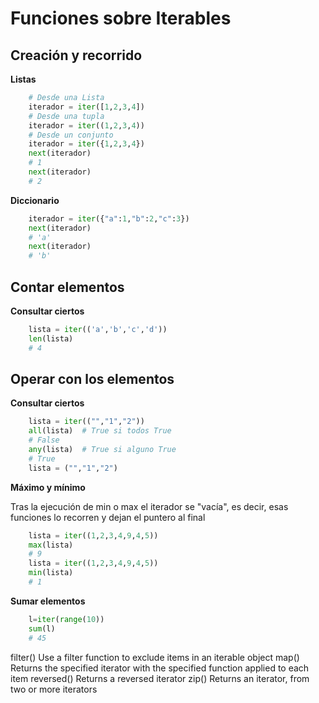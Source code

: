 # Funciones sobre Iterables

## Creación y recorrido 

**Listas**
```python
    # Desde una Lista
    iterador = iter([1,2,3,4])
    # Desde una tupla
    iterador = iter((1,2,3,4))
    # Desde un conjunto
    iterador = iter({1,2,3,4})
    next(iterador)
    # 1
    next(iterador)
    # 2
```

**Diccionario**
```python
    iterador = iter({"a":1,"b":2,"c":3})
    next(iterador)
    # 'a'
    next(iterador)
    # 'b'
```

## Contar elementos

**Consultar ciertos**
```python
    lista = iter(('a','b','c','d'))
    len(lista)
    # 4
```

## Operar con los elementos

**Consultar ciertos**
```python
    lista = iter(("","1","2"))
    all(lista)  # True si todos True
    # False
    any(lista)  # True si alguno True
    # True
    lista = ("","1","2")
```

**Máximo y mínimo**

Tras la ejecución de min o max el iterador se "vacía", es decir, esas funciones lo recorren y dejan el puntero al final
```python
    lista = iter((1,2,3,4,9,4,5))
    max(lista)
    # 9
    lista = iter((1,2,3,4,9,4,5))
    min(lista)
    # 1
```

**Sumar elementos**
```python
    l=iter(range(10))
    sum(l)
    # 45
```

filter()	Use a filter function to exclude items in an iterable object
map()	Returns the specified iterator with the specified function applied to each item
reversed()	Returns a reversed iterator
zip()	Returns an iterator, from two or more iterators